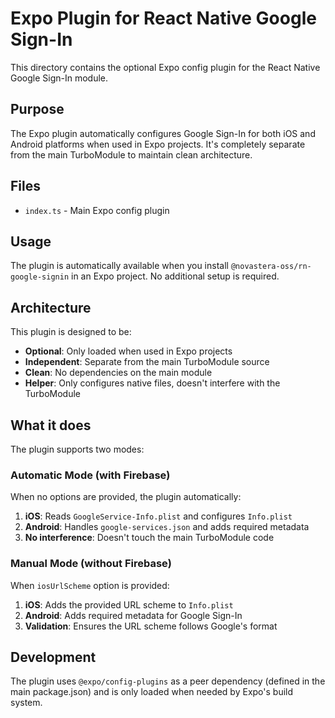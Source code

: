 # Expo Plugin for React Native Google Sign-In

This directory contains the optional Expo config plugin for the React Native Google Sign-In module.

## Purpose

The Expo plugin automatically configures Google Sign-In for both iOS and Android platforms when used in Expo projects. It's completely separate from the main TurboModule to maintain clean architecture.

## Files

- `index.ts` - Main Expo config plugin

## Usage

The plugin is automatically available when you install `@novastera-oss/rn-google-signin` in an Expo project. No additional setup is required.

## Architecture

This plugin is designed to be:
- **Optional**: Only loaded when used in Expo projects
- **Independent**: Separate from the main TurboModule source
- **Clean**: No dependencies on the main module
- **Helper**: Only configures native files, doesn't interfere with the TurboModule

## What it does

The plugin supports two modes:

### Automatic Mode (with Firebase)
When no options are provided, the plugin automatically:
1. **iOS**: Reads `GoogleService-Info.plist` and configures `Info.plist`
2. **Android**: Handles `google-services.json` and adds required metadata
3. **No interference**: Doesn't touch the main TurboModule code

### Manual Mode (without Firebase)
When `iosUrlScheme` option is provided:
1. **iOS**: Adds the provided URL scheme to `Info.plist`
2. **Android**: Adds required metadata for Google Sign-In
3. **Validation**: Ensures the URL scheme follows Google's format

## Development

The plugin uses `@expo/config-plugins` as a peer dependency (defined in the main package.json) and is only loaded when needed by Expo's build system. 